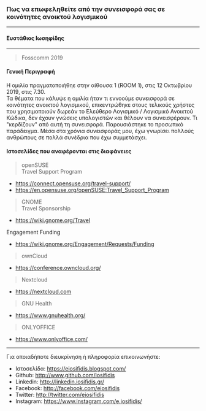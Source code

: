### **Πως να επωφεληθείτε από την συνεισφορά σας σε κοινότητες ανοικτού λογισμικού**
---
#### **Ευστάθιος Ιωσηφίδης**
--- 
>Fosscomm 2019

#### Γενική Περιγραφή
Η ομιλία πραγματοποιήθηε στην αίθουσα 1 (ROOM 1), στις 12 Οκτωβρίου 2019, στις 7.30.  
Τα θέματα που κάλυψε η ομιλία ήταν τι εννοούμε συνεισφορά σε κοινότητες ανοικτού λογισμικού, επικεντρώθηκε στους τελικούς χρήστες που χρησιμοποιούν δωρεάν το Ελεύθερο Λογισμικό / Λογισμικό Ανοικτού Κώδικα, δεν έχουν γνώσεις υπολογιστών και θέλουν να συνεισφέρουν. Τι "κερδίζουν" από αυτή τη συνεισφορά. Παρουσιάστηκε το προσωπικό παράδειγμα. Μέσα στα χρόνια συνεισφοράς μου, έχω γνωρίσει πολλούς ανθρώπους σε πολλά συνέδρια που έχω συμμετάσχει.

#### Ιστοσελίδες που αναφέρονται στις διαφάνειες

>openSUSE  
Travel Support Program  
* https://connect.opensuse.org/travel-support/  
* https://en.opensuse.org/openSUSE:Travel_Support_Program  

>GNOME  
Travel Sponsorship  
* https://wiki.gnome.org/Travel  

Engagement Funding  
* https://wiki.gnome.org/Engagement/Requests/Funding  

>ownCloud  
* https://conference.owncloud.org/  

>Nextcloud  
* https://nextcloud.com  

>GNU Health
* https://www.gnuhealth.org/

>ONLYOFFICE
* https://www.onlyoffice.com/

---

Για οποιαδήποτε διευκρίνηση ή πληροφορία επικοινωνήστε:  
* Ιστοσελίδα: https://eiosifidis.blogspot.com/  
* Github: http://www.github.com/iosifidis  
* Linkedin: http://linkedin.iosifidis.gr/  
* Facebook: http://facebook.com/eiosifidis  
* Twitter: http://twitter.com/eiosifidis  
* Instagram: https://www.instagram.com/e.iosifidis/
